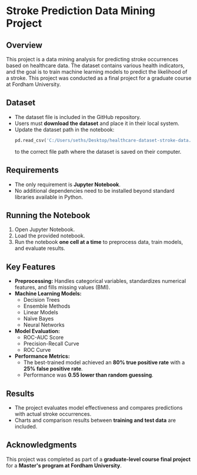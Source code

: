 # Stroke Prediction Data Mining Project

## Overview
This project is a data mining analysis for predicting stroke occurrences based on healthcare data. The dataset contains various health indicators, and the goal is to train machine learning models to predict the likelihood of a stroke. This project was conducted as a final project for a graduate course at Fordham University.

## Dataset
- The dataset file is included in the GitHub repository.
- Users must **download the dataset** and place it in their local system.
- Update the dataset path in the notebook:
  ```python
  pd.read_csv('C:/Users/seths/Desktop/healthcare-dataset-stroke-data.csv')
  ```
  to the correct file path where the dataset is saved on their computer.

## Requirements
- The only requirement is **Jupyter Notebook**.
- No additional dependencies need to be installed beyond standard libraries available in Python.

## Running the Notebook
1. Open Jupyter Notebook.
2. Load the provided notebook.
3. Run the notebook **one cell at a time** to preprocess data, train models, and evaluate results.

## Key Features
- **Preprocessing:** Handles categorical variables, standardizes numerical features, and fills missing values (BMI).
- **Machine Learning Models:**
  - Decision Trees
  - Ensemble Methods
  - Linear Models
  - Naïve Bayes
  - Neural Networks
- **Model Evaluation:**
  - ROC-AUC Score
  - Precision-Recall Curve
  - ROC Curve
- **Performance Metrics:**
  - The best-trained model achieved an **80% true positive rate** with a **25% false positive rate**.
  - Performance was **0.55 lower than random guessing**.

## Results
- The project evaluates model effectiveness and compares predictions with actual stroke occurrences.
- Charts and comparison results between **training and test data** are included.

## Acknowledgments
This project was completed as part of a **graduate-level course final project** for a **Master's program at Fordham University**.
